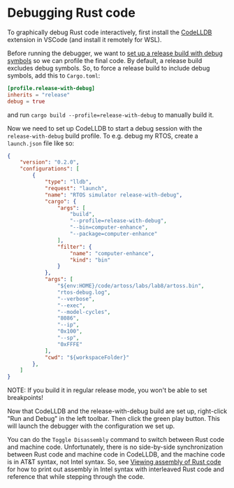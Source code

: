 # Debugging Rust code

To graphically debug Rust code interactively, first install the [CodeLLDB][1]
extension in VSCode (and install it remotely for WSL).

Before running the debugger, we want to [set up a release build with debug
symbols][2] so we can profile the final code. By default, a release build excludes
debug symbols. So, to force a release build to include debug symbols, add this
to `Cargo.toml`:

```toml
[profile.release-with-debug]
inherits = "release"
debug = true
```

and run `cargo build --profile=release-with-debug` to manually build it.

Now we need to set up CodeLLDB to start a debug session with the
`release-with-debug` build profile. To e.g. debug my RTOS, create a
`launch.json` file like so:

```json
{
    "version": "0.2.0",
    "configurations": [
        {
            "type": "lldb",
            "request": "launch",
            "name": "RTOS simulator release-with-debug",
            "cargo": {
                "args": [
                    "build",
                    "--profile=release-with-debug",
                    "--bin=computer-enhance",
                    "--package=computer-enhance"
                ],
                "filter": {
                    "name": "computer-enhance",
                    "kind": "bin"
                }
            },
            "args": [
                "${env:HOME}/code/artoss/labs/lab8/artoss.bin",
                "rtos-debug.log",
                "--verbose",
                "--exec",
                "--model-cycles",
                "8086",
                "--ip",
                "0x100",
                "--sp",
                "0xFFFE"
            ],
            "cwd": "${workspaceFolder}"
        },
    ]
}
```

NOTE: If you build it in regular release mode, you won't be able to set
breakpoints!

Now that CodeLLDB and the release-with-debug build are set up, right-click
"Run and Debug" in the left toolbar. Then click the green play button. This will
launch the debugger with the configuration we set up.

You can do the `Toggle Disassembly` command to switch between Rust code and
machine code. Unfortunately, there is no side-by-side synchronization between
Rust code and machine code in CodeLLDB, and the machine code is in AT&T syntax,
not Intel syntax. So, see [Viewing assembly of Rust code][3] for how to print
out assembly in Intel syntax with interleaved Rust code and reference that while
stepping through the code.

[1]: https://marketplace.visualstudio.com/items?itemName=vadimcn.vscode-lldb
[2]: https://stackoverflow.com/questions/38803760/how-to-get-a-release-build-with-debugging-information-when-using-cargo
[3]: ./assembly.md